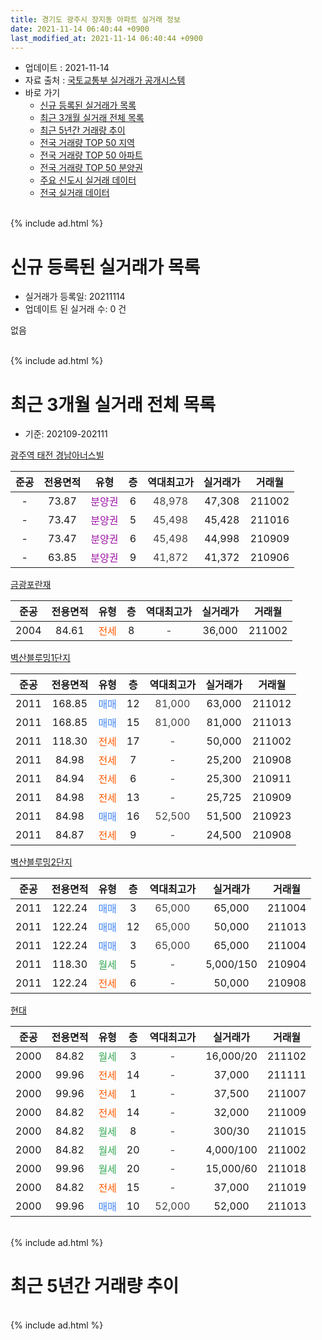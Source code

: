 ```yaml
---
title: 경기도 광주시 장지동 아파트 실거래 정보
date: 2021-11-14 06:40:44 +0900
last_modified_at: 2021-11-14 06:40:44 +0900
---
```


* 업데이트 : 2021-11-14
* 자료 출처 : [국토교통부 실거래가 공개시스템](http://rt.molit.go.kr)
* 바로 가기
    * [신규 등록된 실거래가 목록](#신규-등록된-실거래가-목록)
    * [최근 3개월 실거래 전체 목록](#최근-3개월-실거래-전체-목록)
    * [최근 5년간 거래량 추이](#최근-5년간-거래량-추이)
    * [전국 거래량 TOP 50 지역](https://inasie.github.io/apt-trade-info/최근-3개월-전국에서-가장-거래가-많이-발생한-지역)
    * [전국 거래량 TOP 50 아파트](https://inasie.github.io/apt-trade-info/최근-3개월-전국에서-가장-거래가-많이-발생한-아파트)
    * [전국 거래량 TOP 50 분양권](https://inasie.github.io/apt-trade-info/최근-3개월-전국에서-가장-거래가-많이-발생한-분양권)
    * [주요 신도시 실거래 데이터](https://inasie.github.io/apt-trade-info/주요-신도시)
    * [전국 실거래 데이터](https://inasie.github.io/apt-trade-info/전국)
<br>
{% include ad.html %}
<br>

# 신규 등록된 실거래가 목록
* 실거래가 등록일: 20211114
* 업데이트 된 실거래 수: 0 건

없음

<br>
{% include ad.html %}
<br>

# 최근 3개월 실거래 전체 목록
* 기준: 202109-202111


[광주역 태전 경남아너스빌](https://search.naver.com/search.naver?query=%EA%B2%BD%EA%B8%B0%EB%8F%84+%EA%B4%91%EC%A3%BC%EC%8B%9C+%EC%9E%A5%EC%A7%80%EB%8F%99+%EA%B4%91%EC%A3%BC%EC%97%AD+%ED%83%9C%EC%A0%84+%EA%B2%BD%EB%82%A8%EC%95%84%EB%84%88%EC%8A%A4%EB%B9%8C)

|준공|전용면적|유형|층|역대최고가|실거래가|거래월|
|:---:|:---:|:---:|:---:|:---:|:---:|:---:|
|-|73.87|<span style="color:#9C11A5">분양권</span>|6|<span style="color:#444444">48,978</span>|47,308|211002|
|-|73.47|<span style="color:#9C11A5">분양권</span>|5|<span style="color:#444444">45,498</span>|45,428|211016|
|-|73.47|<span style="color:#9C11A5">분양권</span>|6|<span style="color:#444444">45,498</span>|44,998|210909|
|-|63.85|<span style="color:#9C11A5">분양권</span>|9|<span style="color:#444444">41,872</span>|41,372|210906|

[금광포란재](https://search.naver.com/search.naver?query=%EA%B2%BD%EA%B8%B0%EB%8F%84+%EA%B4%91%EC%A3%BC%EC%8B%9C+%EC%9E%A5%EC%A7%80%EB%8F%99+%EA%B8%88%EA%B4%91%ED%8F%AC%EB%9E%80%EC%9E%AC)

|준공|전용면적|유형|층|역대최고가|실거래가|거래월|
|:---:|:---:|:---:|:---:|:---:|:---:|:---:|
|2004|84.61|<span style="color:#ff5a00">전세</span>|8|<span style="color:#444444">-</span>|36,000|211002|

[벽산블루밍1단지](https://search.naver.com/search.naver?query=%EA%B2%BD%EA%B8%B0%EB%8F%84+%EA%B4%91%EC%A3%BC%EC%8B%9C+%EC%9E%A5%EC%A7%80%EB%8F%99+%EB%B2%BD%EC%82%B0%EB%B8%94%EB%A3%A8%EB%B0%8D1%EB%8B%A8%EC%A7%80)

|준공|전용면적|유형|층|역대최고가|실거래가|거래월|
|:---:|:---:|:---:|:---:|:---:|:---:|:---:|
|2011|168.85|<span style="color:#4285f3">매매</span>|12|<span style="color:#444444">81,000</span>|63,000|211012|
|2011|168.85|<span style="color:#4285f3">매매</span>|15|<span style="color:#444444">81,000</span>|81,000|211013|
|2011|118.30|<span style="color:#ff5a00">전세</span>|17|<span style="color:#444444">-</span>|50,000|211002|
|2011|84.98|<span style="color:#ff5a00">전세</span>|7|<span style="color:#444444">-</span>|25,200|210908|
|2011|84.94|<span style="color:#ff5a00">전세</span>|6|<span style="color:#444444">-</span>|25,300|210911|
|2011|84.98|<span style="color:#ff5a00">전세</span>|13|<span style="color:#444444">-</span>|25,725|210909|
|2011|84.98|<span style="color:#4285f3">매매</span>|16|<span style="color:#444444">52,500</span>|51,500|210923|
|2011|84.87|<span style="color:#ff5a00">전세</span>|9|<span style="color:#444444">-</span>|24,500|210908|

[벽산블루밍2단지](https://search.naver.com/search.naver?query=%EA%B2%BD%EA%B8%B0%EB%8F%84+%EA%B4%91%EC%A3%BC%EC%8B%9C+%EC%9E%A5%EC%A7%80%EB%8F%99+%EB%B2%BD%EC%82%B0%EB%B8%94%EB%A3%A8%EB%B0%8D2%EB%8B%A8%EC%A7%80)

|준공|전용면적|유형|층|역대최고가|실거래가|거래월|
|:---:|:---:|:---:|:---:|:---:|:---:|:---:|
|2011|122.24|<span style="color:#4285f3">매매</span>|3|<span style="color:#444444">65,000</span>|65,000|211004|
|2011|122.24|<span style="color:#4285f3">매매</span>|12|<span style="color:#444444">65,000</span>|50,000|211013|
|2011|122.24|<span style="color:#4285f3">매매</span>|3|<span style="color:#444444">65,000</span>|65,000|211004|
|2011|118.30|<span style="color:#34a853">월세</span>|5|<span style="color:#444444">-</span>|5,000/150|210904|
|2011|122.24|<span style="color:#ff5a00">전세</span>|6|<span style="color:#444444">-</span>|50,000|210908|

[현대](https://search.naver.com/search.naver?query=%EA%B2%BD%EA%B8%B0%EB%8F%84+%EA%B4%91%EC%A3%BC%EC%8B%9C+%EC%9E%A5%EC%A7%80%EB%8F%99+%ED%98%84%EB%8C%80)

|준공|전용면적|유형|층|역대최고가|실거래가|거래월|
|:---:|:---:|:---:|:---:|:---:|:---:|:---:|
|2000|84.82|<span style="color:#34a853">월세</span>|3|<span style="color:#444444">-</span>|16,000/20|211102|
|2000|99.96|<span style="color:#ff5a00">전세</span>|14|<span style="color:#444444">-</span>|37,000|211111|
|2000|99.96|<span style="color:#ff5a00">전세</span>|1|<span style="color:#444444">-</span>|37,500|211007|
|2000|84.82|<span style="color:#ff5a00">전세</span>|14|<span style="color:#444444">-</span>|32,000|211009|
|2000|84.82|<span style="color:#34a853">월세</span>|8|<span style="color:#444444">-</span>|300/30|211015|
|2000|84.82|<span style="color:#34a853">월세</span>|20|<span style="color:#444444">-</span>|4,000/100|211002|
|2000|99.96|<span style="color:#34a853">월세</span>|20|<span style="color:#444444">-</span>|15,000/60|211018|
|2000|84.82|<span style="color:#ff5a00">전세</span>|15|<span style="color:#444444">-</span>|37,000|211019|
|2000|99.96|<span style="color:#4285f3">매매</span>|10|<span style="color:#444444">52,000</span>|52,000|211013|


<br>
{% include ad.html %}
<br>

# 최근 5년간 거래량 추이


<div style="width:100%;">
    <canvas id="deal_progress" height="200"></canvas>
</div>

<script>
new Chart(document.getElementById("deal_progress"), {
    type: 'line',
    data: {
        labels: ['201611','201612','201701','201702','201703','201704','201705','201706','201707','201708','201709','201710','201711','201712','201801','201802','201803','201804','201805','201806','201807','201808','201809','201810','201811','201812','201901','201902','201903','201904','201905','201906','201907','201908','201909','201910','201911','201912','202001','202002','202003','202004','202005','202006','202007','202008','202009','202010','202011','202012','202101','202102','202103','202104','202105','202106','202107','202108','202109','202110','202111'],
        datasets: [{
            label: '매매',
            pointRadius: 1,
            data: [5, 3, 2, 3, 6, 6, 8, 11, 8, 6, 3, 0, 2, 3, 2, 7, 7, 4, 6, 5, 6, 6, 9, 11, 3, 1, 7, 5, 5, 5, 6, 5, 3, 5, 7, 5, 6, 4, 8, 105, 40, 29, 62, 68, 21, 18, 22, 19, 18, 29, 11, 6, 13, 21, 32, 18, 32, 25, 3, 8, 0],
            borderColor: "rgba(255, 201, 14, 1)",
            backgroundColor: "rgba(255, 201, 14, 0.5)",
            fill: false,
            lineTension: 0
        },{
            label: '전월세',
            pointRadius: 1,
            data: [4, 2, 2, 8, 7, 11, 10, 11, 7, 12, 10, 5, 9, 5, 6, 6, 8, 6, 2, 2, 8, 8, 8, 10, 4, 1, 4, 4, 5, 8, 6, 8, 7, 4, 9, 7, 7, 7, 4, 13, 5, 6, 4, 11, 7, 12, 1, 1, 2, 5, 3, 3, 4, 6, 10, 5, 5, 3, 6, 8, 2],
            borderColor: "rgba(0, 141, 185, 1)",
            backgroundColor: "rgba(0, 141, 185, 0.5)",
            fill: false,
            lineTension: 0
        }
        ]
    },
    options: {
        responsive: true,
        title: {
            display: false
        },
        tooltips: {
            mode: 'index',
            intersect: false
        },
        hover: {
            mode: 'nearest',
            intersect: true
        },
        scales: {
            xAxes: [{
                display: true,
                scaleLabel: {
                    display: true,
                    labelString: '년/월'
                }
            }],
            yAxes: [{
                display: true,
                ticks: {
                    suggestedMin: 0,
                },
                scaleLabel: {
                    display: true,
                    labelString: '실거래 수'
                }
            }]
        }
    }
});

</script>


<br>
{% include ad.html %}
<br>

